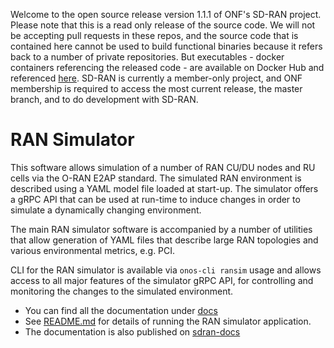 Welcome to the open source release version 1.1.1 of ONF's SD-RAN project. Please note that this is a read only release of the source code. We will not be accepting pull requests in these repos, and the source code that is contained here cannot be used to build functional binaries because it refers back to a number of private repositories. But executables - docker containers referencing the released code - are available on Docker Hub and referenced [here](https://wiki.opennetworking.org/display/COM/SD-RAN+1.1+Release).  SD-RAN is currently a member-only project, and ONF membership is required to access the most current release, the master branch, and to do development with SD-RAN.

# RAN Simulator

This software allows simulation of a number of RAN CU/DU nodes and RU cells via the O-RAN E2AP standard.
The simulated RAN environment is described using a YAML model file loaded at start-up.
The simulator offers a gRPC API that can be used at run-time to induce changes in order to 
simulate a dynamically changing environment.

The main RAN simulator software is accompanied by a number of utilities that allow generation of YAML files
that describe large RAN topologies and various environmental metrics, e.g. PCI.

CLI for the RAN simulator is available via `onos-cli ransim` usage and allows access to all major features of
the simulator gRPC API, for controlling and monitoring the changes to the simulated environment.

* You can find all the documentation under [docs](docs)
* See [README.md](docs/README.md) for details of running the RAN simulator application.
* The documentation is also published on [sdran-docs](https://docs.sd-ran.org/master/index.html)
